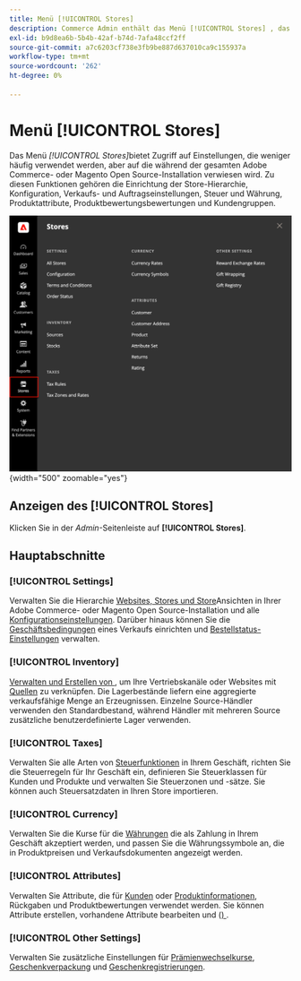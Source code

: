 ```yaml
---
title: Menü [!UICONTROL Stores]
description: Commerce Admin enthält das Menü [!UICONTROL Stores] , das Zugriff auf Tools zum Einrichten von Shophierarchie, Konfiguration, Inventar, Steuern und Attributen bietet.
exl-id: b9d8ea6b-5b4b-42af-b74d-7afa48ccf2ff
source-git-commit: a7c6203cf738e3fb9be887d637010ca9c155937a
workflow-type: tm+mt
source-wordcount: '262'
ht-degree: 0%

---
```


# Menü [!UICONTROL Stores]

Das Menü _[!UICONTROL Stores]_&#x200B;bietet Zugriff auf Einstellungen, die weniger häufig verwendet werden, aber auf die während der gesamten Adobe Commerce- oder Magento Open Source-Installation verwiesen wird. Zu diesen Funktionen gehören die Einrichtung der Store-Hierarchie, Konfiguration, Verkaufs- und Auftragseinstellungen, Steuer und Währung, Produktattribute, Produktbewertungsbewertungen und Kundengruppen.

![Admin - Speichermenü](./assets/stores-menu.png){width="500" zoomable="yes"}

## Anzeigen des [!UICONTROL Stores]

Klicken Sie in der _Admin_-Seitenleiste auf **[!UICONTROL Stores]**.

## Hauptabschnitte

### [!UICONTROL Settings]

Verwalten Sie die Hierarchie [Websites, Stores und Store](stores.md#store-and-site-structure)Ansichten in Ihrer Adobe Commerce- oder Magento Open Source-Installation und alle [Konfigurationseinstellungen](../configuration-reference/guide-overview.md). Darüber hinaus können Sie die [Geschäftsbedingungen](terms-and-conditions.md) eines Verkaufs einrichten und [Bestellstatus-Einstellungen](order-status.md#custom-order-status) verwalten.

### [!UICONTROL Inventory]

[Verwalten und Erstellen von ](../inventory-management/introduction.md), um Ihre Vertriebskanäle oder Websites mit [Quellen](../inventory-management/sources-manage.md) zu verknüpfen. Die Lagerbestände liefern eine aggregierte verkaufsfähige Menge an Erzeugnissen. Einzelne Source-Händler verwenden den Standardbestand, während Händler mit mehreren Source zusätzliche benutzerdefinierte Lager verwenden.

### [!UICONTROL Taxes]

Verwalten Sie alle Arten von [Steuerfunktionen](taxes.md) in Ihrem Geschäft, richten Sie die Steuerregeln für Ihr Geschäft ein, definieren Sie Steuerklassen für Kunden und Produkte und verwalten Sie Steuerzonen und -sätze. Sie können auch Steuersatzdaten in Ihren Store importieren.

### [!UICONTROL Currency]

Verwalten Sie die Kurse für die [Währungen](currency.md) die als Zahlung in Ihrem Geschäft akzeptiert werden, und passen Sie die Währungssymbole an, die in Produktpreisen und Verkaufsdokumenten angezeigt werden.

### [!UICONTROL Attributes]

Verwalten Sie Attribute, die für [Kunden](../customers/attribute-properties.md) oder [Produktinformationen](../catalog/attribute-product-create.md), Rückgaben und Produktbewertungen verwendet werden. Sie können Attribute erstellen, vorhandene Attribute bearbeiten und ([) ](../catalog/attribute-sets.md).

### [!UICONTROL Other Settings]

Verwalten Sie zusätzliche Einstellungen für [Prämienwechselkurse](../merchandising-promotions/reward-exchange-rates.md), [Geschenkverpackung](cart-configuration.md#gift-wrap) und [Geschenkregistrierungen](../merchandising-promotions/gift-registries.md).
